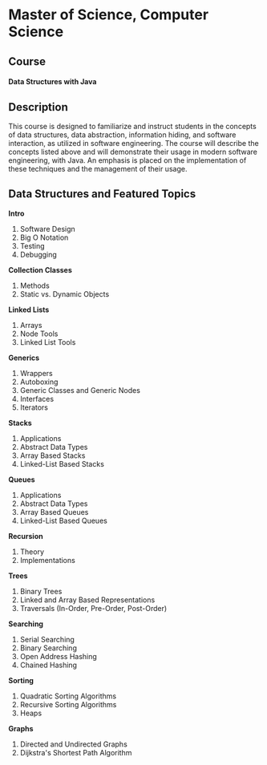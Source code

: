 
<h1>Master of Science, Computer Science</h1>

<h2>Course</h2>
<h4>Data Structures with Java</h4>

<h2>Description</h2>
<p>
This course is designed to familiarize and instruct students in the concepts of data structures, data abstraction, 
information hiding, and software interaction, as utilized in software engineering. The course will describe the 
concepts listed above and will demonstrate their usage in modern software engineering, with Java. An emphasis is placed 
on the implementation of these techniques and the management of their usage.
</p>

<h2>Data Structures and Featured Topics</h2>

<p><strong>Intro</strong></p>
<ol>
    <li>Software Design</li>
    <li>Big O Notation</li>
    <li>Testing</li>
    <li>Debugging</li>
</ol>

<p><strong>Collection Classes</strong></p>
<ol>
    <li>Methods</li>
    <li>Static vs. Dynamic Objects</li>
</ol>

<p><strong>Linked Lists</strong></p>
<ol>
    <li>Arrays</li>
    <li>Node Tools</li>
    <li>Linked List Tools</li>
</ol>

<p><strong>Generics</strong></p>
<ol>
    <li>Wrappers</li>
    <li>Autoboxing</li>
    <li>Generic Classes and Generic Nodes</li>
    <li>Interfaces</li>
    <li>Iterators</li>
</ol>

<p><strong>Stacks</strong></p>
<ol>
    <li>Applications</li>
    <li>Abstract Data Types</li>
    <li>Array Based Stacks</li>
    <li>Linked-List Based Stacks</li>
</ol>

<p><strong>Queues</strong></p>
<ol>
    <li>Applications</li>
    <li>Abstract Data Types</li>
    <li>Array Based Queues</li>
    <li>Linked-List Based Queues</li>
</ol>

<p><strong>Recursion</strong></p>
<ol>
    <li>Theory</li>
    <li>Implementations</li>
</ol>

<p><strong>Trees</strong></p>
<ol>
    <li>Binary Trees</li>
    <li>Linked and Array Based Representations</li>
    <li>Traversals (In-Order, Pre-Order, Post-Order)</li>
</ol>

<p><strong>Searching</strong></p>
<ol>
    <li>Serial Searching</li>
    <li>Binary Searching</li>
    <li>Open Address Hashing</li>
    <li>Chained Hashing</li>
</ol>

<p><strong>Sorting</strong></p>
<ol>
    <li>Quadratic Sorting Algorithms</li>
    <li>Recursive Sorting Algorithms</li>
    <li>Heaps</li>
</ol>

<p><strong>Graphs</strong></p>
<ol>
    <li>Directed and Undirected Graphs</li>
    <li>Dijkstra's Shortest Path Algorithm</li>
</ol>


